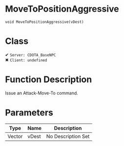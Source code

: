 # MoveToPositionAggressive
```
void MoveToPositionAggressive(vDest)
```
# Class
✔ `Server: CDOTA_BaseNPC`  
✖ `Client: undefined`  

# Function Description
Issue an Attack-Move-To command.
# Parameters
Type|Name|Description
--|--|--
Vector|vDest|No Description Set
